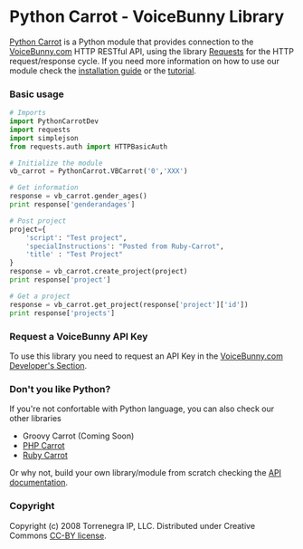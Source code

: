 # Python Carrot - VoiceBunny Library

[Python Carrot](https://github.com/VoiceBunny/python-carrot) is a Python module that provides connection to the [VoiceBunny.com](http://voicebunny.com) HTTP RESTful API, using the library [Requests](https://github.com/kennethreitz/requests) for the HTTP request/response cycle.
If you need more information on how to use our module check the [installation guide](https://github.com/VoiceBunny/python-carrot/wiki/installation) or the [tutorial](https://github.com/VoiceBunny/python-carrot/wiki/Use-tutorial).

### Basic usage

```python
# Imports
import PythonCarrotDev
import requests
import simplejson
from requests.auth import HTTPBasicAuth

# Initialize the module
vb_carrot = PythonCarrot.VBCarrot('0','XXX')

# Get information
response = vb_carrot.gender_ages()
print response['genderandages']

# Post project
project={
    'script': "Test project",
    'specialInstructions': "Posted from Ruby-Carrot",
    'title' : "Test Project" 
}
response = vb_carrot.create_project(project)
print response['project']

# Get a project
response = vb_carrot.get_project(response['project']['id'])
print response['projects']
```

### Request a VoiceBunny API Key
To use this library you need to request an API Key in the [VoiceBunny.com Developer's Section](http://voicebunny.com/developers/token).

### Don't you like Python?
If you're not confortable with Python language, you can also check our other libraries

* Groovy Carrot (Coming Soon)
* [PHP Carrot](https://github.com/VoiceBunny/php-carrot)
* [Ruby Carrot](https://github.com/VoiceBunny/ruby-carrot)

Or why not, build your own library/module from scratch checking the [API documentation](http://voicebunny.com/developers/index).

### Copyright

Copyright (c) 2008 Torrenegra IP, LLC. Distributed under Creative Commons [CC-BY license](http://creativecommons.org/licenses/by/3.0/).